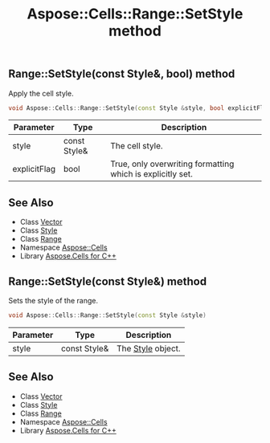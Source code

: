 ﻿---
title: Aspose::Cells::Range::SetStyle method
linktitle: SetStyle
second_title: Aspose.Cells for C++ API Reference
description: 'Aspose::Cells::Range::SetStyle method. Apply the cell style in C++.'
type: docs
weight: 3100
url: /cpp/aspose.cells/range/setstyle/
---
## Range::SetStyle(const Style\&, bool) method


Apply the cell style.

```cpp
void Aspose::Cells::Range::SetStyle(const Style &style, bool explicitFlag)
```


| Parameter | Type | Description |
| --- | --- | --- |
| style | const Style\& | The cell style. |
| explicitFlag | bool | True, only overwriting formatting which is explicitly set. |

## See Also

* Class [Vector](../../vector/)
* Class [Style](../../style/)
* Class [Range](../)
* Namespace [Aspose::Cells](../../)
* Library [Aspose.Cells for C++](../../../)
## Range::SetStyle(const Style\&) method


Sets the style of the range.

```cpp
void Aspose::Cells::Range::SetStyle(const Style &style)
```


| Parameter | Type | Description |
| --- | --- | --- |
| style | const Style\& | The [Style](../../style/) object. |

## See Also

* Class [Vector](../../vector/)
* Class [Style](../../style/)
* Class [Range](../)
* Namespace [Aspose::Cells](../../)
* Library [Aspose.Cells for C++](../../../)
